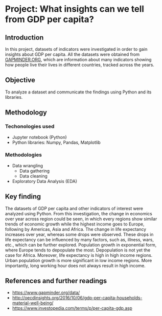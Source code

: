 # Project: What insights can we tell from GDP per capita?

## Introduction
In this project, datasets of indicators were investigated in order to gain insights about GDP per capita. All the datasets were obtained from [GAPMINDER.ORG](https://www.gapminder.org/data/), which are information about many indicators showing how people live their lives in different countries, tracked across the years.

## Objective
To analyze a dataset and communicate the findings using Python and its libraries.

## Methodology
### Techonologies used
- Jupyter notebook (Python)
- Python libraries: Numpy, Pandas, Matplotlib
### Methodologies
- Data wrangling
  - Data gathering
  - Data cleaning
- Exploratory Data Analysis (EDA)

## Key finding
The datasets of GDP per capita and other indicators of interest were analyzed using Python. From this investigation, the change in economics over year across region could be seen, in which every regions show similar trends of economic growth while the highest income goes to Europe, following by Americas, Asia and Africa. The change in life expectancy increases over year, whereas some drops were observed. These drops in life expectancy can be influenced by many factors, such as, illness, wars, etc., which can be further explored. Population growth in exponential form, where Europe tends to depopulate the most. Depopulation is not yet the case for Africa. Moreover, life expectancy is high in high income regions. Urban population growth is more significant in low income regions. More importantly, long working hour does not always result in high income. 

## References and further readings
- https://www.gapminder.org/data/
- http://oecdinsights.org/2016/10/06/gdp-per-capita-households-material-well-being/
- https://www.investopedia.com/terms/p/per-capita-gdp.asp
